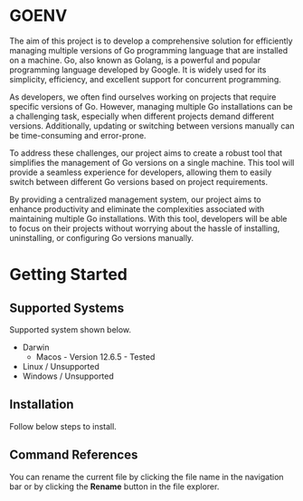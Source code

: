 # GOENV

The aim of this project is to develop a comprehensive solution for efficiently managing multiple versions of Go programming language that are installed on a machine. Go, also known as Golang, is a powerful and popular programming language developed by Google. It is widely used for its simplicity, efficiency, and excellent support for concurrent programming.

As developers, we often find ourselves working on projects that require specific versions of Go. However, managing multiple Go installations can be a challenging task, especially when different projects demand different versions. Additionally, updating or switching between versions manually can be time-consuming and error-prone.

To address these challenges, our project aims to create a robust tool that simplifies the management of Go versions on a single machine. This tool will provide a seamless experience for developers, allowing them to easily switch between different Go versions based on project requirements.

By providing a centralized management system, our project aims to enhance productivity and eliminate the complexities associated with maintaining multiple Go installations. With this tool, developers will be able to focus on their projects without worrying about the hassle of installing, uninstalling, or configuring Go versions manually.


# Getting Started

## Supported Systems

Supported system shown below.

 - Darwin
	 - Macos - Version 12.6.5 - Tested
 - Linux / Unsupported
 - Windows / Unsupported

## Installation

Follow below steps to install.



## Command References

You can rename the current file by clicking the file name in the navigation bar or by clicking the **Rename** button in the file explorer.
